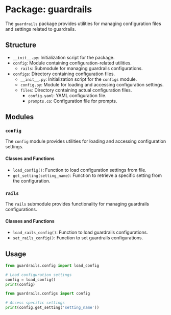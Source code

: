 # Package: guardrails

The `guardrails` package provides utilities for managing configuration files and settings related to guardrails.

## Structure

- `__init__.py`: Initialization script for the package.
- `config`: Module containing configuration-related utilities.
  - `rails`: Submodule for managing guardrails configurations.
- `configs`: Directory containing configuration files.
  - `__init__.py`: Initialization script for the `configs` module.
  - `config.py`: Module for loading and accessing configuration settings.
  - `files`: Directory containing actual configuration files.
    - `config.yaml`: YAML configuration file.
    - `prompts.co`: Configuration file for prompts.

## Modules

### `config`

The `config` module provides utilities for loading and accessing configuration settings.

#### Classes and Functions

- `load_config()`: Function to load configuration settings from file.
- `get_setting(setting_name)`: Function to retrieve a specific setting from the configuration.

### `rails`

The `rails` submodule provides functionality for managing guardrails configurations.

#### Classes and Functions

- `load_rails_config()`: Function to load guardrails configurations.
- `set_rails_config()`: Function to set guardrails configurations.

## Usage

```python
from guardrails.config import load_config

# Load configuration settings
config = load_config()
print(config)

from guardrails.configs import config

# Access specific settings
print(config.get_setting('setting_name'))
